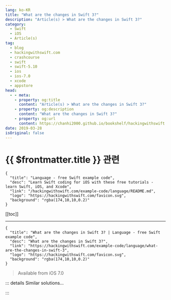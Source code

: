 ```yaml
---
lang: ko-KR
title: "What are the changes in Swift 3?"
description: "Article(s) > What are the changes in Swift 3?"
category:
  - Swift
  - iOS
  - Article(s)
tag: 
  - blog
  - hackingwithswift.com
  - crashcourse
  - swift
  - swift-5.10
  - ios
  - ios-7.0
  - xcode
  - appstore
head:
  - - meta:
    - property: og:title
      content: "Article(s) > What are the changes in Swift 3?"
    - property: og:description
      content: "What are the changes in Swift 3?"
    - property: og:url
      content: https://chanhi2000.github.io/bookshelf/hackingwithswift.com/example-code/language/what-are-the-changes-in-swift-3.html
date: 2019-03-28
isOriginal: false
---
```


# {{ $frontmatter.title }} 관련

```component VPCard
{
  "title": "Language - free Swift example code",
  "desc": "Learn Swift coding for iOS with these free tutorials - learn Swift, iOS, and Xcode",
  "link": "/hackingwithswift.com/example-code/language/README.md",
  "logo": "https://hackingwithswift.com/favicon.svg",
  "background": "rgba(174,10,10,0.2)"
}
```

[[toc]]

---

```component VPCard
{
  "title": "What are the changes in Swift 3? | Language - free Swift example code",
  "desc": "What are the changes in Swift 3?",
  "link": "https://hackingwithswift.com/example-code/language/what-are-the-changes-in-swift-3",
  "logo": "https://hackingwithswift.com/favicon.svg",
  "background": "rgba(174,10,10,0.2)"
}
```

> Available from iOS 7.0

<!-- TODO: 작성 -->

<!-- 
Swift 3.0 introduced the biggest changes to the language since it was released, and it’s 100% guaranteed to cause your current code to break unless you had written some extraordinarily trivial apps.

I went over the changes in more detail in my article <a href="https://www.hackingwithswift.com/swift3">What’s new in Swift 3.0?</a>, but here are the headline changes:

- All function parameters have labels unless you request otherwise.
<li>Needless or duplicated words in method names have been removed.
<li>UpperCamelCase has been replaced with lowerCamelCase for enums and properties.
<li>C functions from Core Graphics and GCD have been replaced with method syntax.
<li>Everything deprecated in Swift 2.2 has now been removed from the language.
<li>Closures are now considered to be non-escaping by default; if you need them to escape you need to use the new `@escaping` attribute.
<li>Key paths (for KVO) can now be specified using the `#keyPath` directive.
<li>Many Foundation types have been converted to structs; most have dropped their “NS” name prefix.
<li>Many closure parameters now have default values, so you don’t need to write `completion: nil` much any more.

-->

::: details Similar solutions…

<!--
/example-code/language/what-are-the-changes-in-swift-12">What are the changes in Swift 1.2? 
/example-code/language/what-are-the-changes-in-swift-20">What are the changes in Swift 2.0? 
/example-code/language/what-are-the-changes-in-swift-22">What are the changes in Swift 2.2? 
/example-code/uikit/how-to-animate-when-your-size-class-changes-willtransitionto">How to animate when your size class changes: willTransition(to:) 
/quick-start/swiftui/how-to-run-some-code-when-state-changes-using-onchange">How to run some code when state changes using onChange()</a>
-->

:::

